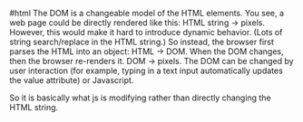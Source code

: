 #html
The DOM is a changeable model of the HTML elements. You see, a web page could be directly rendered like this: HTML string -> pixels. However, this would make it hard to introduce dynamic behavior. (Lots of string search/replace in the HTML string.) So instead, the browser first parses the HTML into an object: HTML -> DOM. When the DOM changes, then the browser re-renders it. DOM -> pixels. The DOM can be changed by user interaction (for example, typing in a text input automatically updates the value attribute) or Javascript.  
  
So it is basically what js is modifying rather than directly changing the HTML string.  
